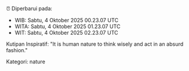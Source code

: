 ⏰ Diperbarui pada:
- WIB: Sabtu, 4 Oktober 2025 00.23.07 UTC
- WITA: Sabtu, 4 Oktober 2025 01.23.07 UTC
- WIT: Sabtu, 4 Oktober 2025 02.23.07 UTC

Kutipan Inspiratif:
"It is human nature to think wisely and act in an absurd fashion."


Kategori: nature


